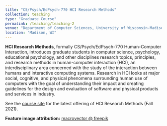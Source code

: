 ```yaml
---
title: "CS/Psych/EdPsych-770 HCI Research Methods"
collection: teaching
type: "Graduate Course"
permalink: /teaching/teaching-2
venue: "Department of Computer Sciences, University of Wisconsin-Madison"
location: "Madison, WI"
---
```


**HCI Research Methods**, formally CS/Psych/EdPsych-770 Human-Computer Interaction, introduces graduate students in computer science, psychology, educational psychology, and other disciplines research topics, principles, and research methods in human-computer interaction (HCI), an interdisciplinary area concerned with the study of the interaction between humans and interactive computing systems. Research in HCI looks at major social, cognitive, and physical phenomena surrounding human use of computers with the goal of understanding their impact and creating guidelines for the design and evaluation of software and physical products and services in industry.

See the [course site](https://wisc-hci-curriculum.github.io/cs770-f21/) for the latest offering of HCI Research Methods (Fall 2021).

**Feature image attribution:** [macrovector @ freepik](https://www.freepik.com/free-photos-vectors/people)
